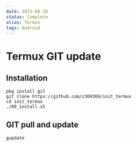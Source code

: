 ```yaml
---
date: 2023-08-20
status: Complete 
alias: Termux
tags: Android
---
```


# Termux GIT update

## Installation
```
pkg install git
git clone https://github.com/z369369/init_termux
cd init_termux
./00_install.sh
```

## GIT pull and update
```
gupdate
```